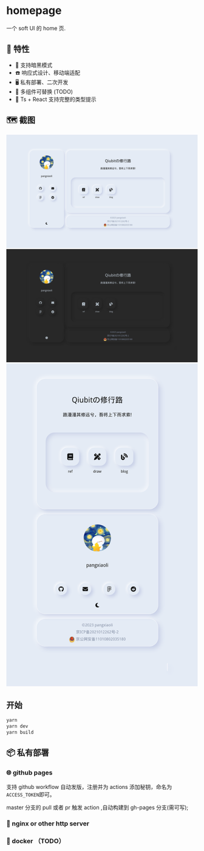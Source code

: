 # homepage

一个 soft UI 的 home 页.

## 🌿 特性

- 🌠 支持暗黑模式
- ☎️  响应式设计、移动端适配
- 🖥️ 私有部署、二次开发
- 🎁 多组件可替换 (TODO)
- 📌 Ts + React 支持完整的类型提示

## 🗺️ 截图

![light](public/img/1.png)
![dark](public/img/2.png)
![移动端](public/img/3.png)

## 开始

``` shell
yarn
yarn dev
yarn build
```

## 📦 私有部署

### 🌐 github pages

支持 github workflow 自动发版，注册并为 actions 添加秘钥，命名为`ACCESS_TOKEN`即可。

master 分支的 pull 或者 pr 触发 action ,自动构建到 gh-pages 分支(需可写);

### 🔎 nginx or other http server

### 🐬 docker （TODO）
